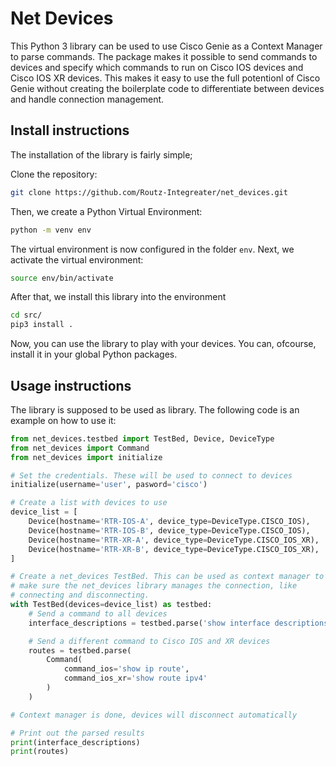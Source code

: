 # Net Devices

This Python 3 library can be used to use Cisco Genie as a Context Manager to parse commands. The package makes it possible to send commands to devices and specify which commands to run on Cisco IOS devices and Cisco IOS XR devices. This makes it easy to use the full potentionl of Cisco Genie without creating the boilerplate code to differentiate between devices and handle connection management.

## Install instructions

The installation of the library is fairly simple;

Clone the repository:

```bash
git clone https://github.com/Routz-Integreater/net_devices.git
```

Then, we create a Python Virtual Environment:

```bash
python -m venv env
```

The virtual environment is now configured in the folder `env`. Next, we activate the virtual environment:

```bash
source env/bin/activate
```

After that, we install this library into the environment

```bash
cd src/
pip3 install .
```

Now, you can use the library to play with your devices. You can, ofcourse, install it in your global Python packages.

## Usage instructions

The library is supposed to be used as library. The following code is an example on how to use it:

```python
from net_devices.testbed import TestBed, Device, DeviceType
from net_devices import Command
from net_devices import initialize

# Set the credentials. These will be used to connect to devices
initialize(username='user', pasword='cisco')

# Create a list with devices to use
device_list = [
    Device(hostname='RTR-IOS-A', device_type=DeviceType.CISCO_IOS),
    Device(hostname='RTR-IOS-B', device_type=DeviceType.CISCO_IOS),
    Device(hostname='RTR-XR-A', device_type=DeviceType.CISCO_IOS_XR),
    Device(hostname='RTR-XR-B', device_type=DeviceType.CISCO_IOS_XR),
]

# Create a net_devices TestBed. This can be used as context manager to
# make sure the net_devices library manages the connection, like
# connecting and disconnecting.
with TestBed(devices=device_list) as testbed:
    # Send a command to all devices
    interface_descriptions = testbed.parse('show interface descriptions')

    # Send a different command to Cisco IOS and XR devices
    routes = testbed.parse(
        Command(
            command_ios='show ip route',
            command_ios_xr='show route ipv4'
        )
    )

# Context manager is done, devices will disconnect automatically

# Print out the parsed results
print(interface_descriptions)
print(routes)
```
